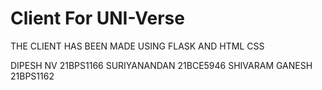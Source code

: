 # Client For UNI-Verse


THE CLIENT HAS BEEN MADE USING FLASK AND HTML CSS

DIPESH NV 21BPS1166
SURIYANANDAN 21BCE5946
SHIVARAM GANESH 21BPS1162
